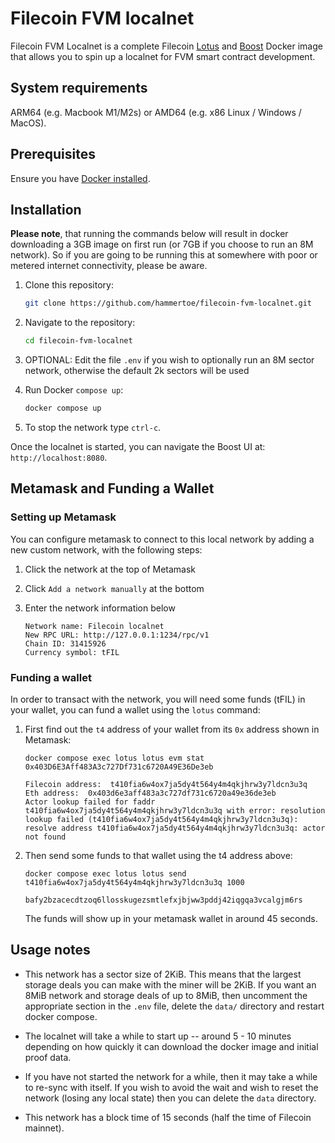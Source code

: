 # Filecoin FVM localnet

Filecoin FVM Localnet is a complete Filecoin [Lotus](https://lotus.filecoin.io/) and [Boost](https://boost.filecoin.io/) Docker image that allows you to spin up a localnet for FVM smart contract development.


## System requirements

ARM64 (e.g. Macbook M1/M2s) or AMD64 (e.g. x86 Linux / Windows / MacOS).

## Prerequisites

Ensure you have [Docker installed](https://docs.docker.com/get-docker/). 

## Installation

**Please note**, that running the commands below will result in docker downloading a 3GB image on first run (or 7GB if you choose to run an 8M network). So if you are going to be running this at somewhere with poor or metered internet connectivity, please be aware.

1. Clone this repository:

    ```sh
    git clone https://github.com/hammertoe/filecoin-fvm-localnet.git
    ```

1. Navigate to the repository:

    ```sh
    cd filecoin-fvm-localnet
    ```
    
1. OPTIONAL: Edit the file `.env` if you wish to optionally run an 8M sector network, otherwise the default 2k sectors will be used

1. Run Docker `compose up`:

    ```sh
    docker compose up
    ```

1. To stop the network type `ctrl-c`.

Once the localnet is started, you can navigate the Boost UI at: `http://localhost:8080`. 

## Metamask and Funding a Wallet

### Setting up Metamask

You can configure metamask to connect to this local network by adding a new custom network, with the following steps:

1. Click the network at the top of Metamask
1. Click `Add a network manually` at the bottom
1. Enter the network information below

    ```
    Network name: Filecoin localnet
    New RPC URL: http://127.0.0.1:1234/rpc/v1
    Chain ID: 31415926
    Currency symbol: tFIL
    ```

### Funding a wallet

In order to transact with the network, you will need some funds (tFIL) in your wallet, you can fund a wallet using the `lotus` command:

1. First find out the `t4` address of your wallet from its `0x` address shown in Metamask:

    ```
    docker compose exec lotus lotus evm stat 0x403D6E3Aff483A3c727Df731c6720A49E36De3eb
    ```
    ```
    Filecoin address:  t410fia6w4ox7ja5dy4t564y4m4qkjhrw3y7ldcn3u3q
    Eth address:  0x403d6e3aff483a3c727df731c6720a49e36de3eb
    Actor lookup failed for faddr t410fia6w4ox7ja5dy4t564y4m4qkjhrw3y7ldcn3u3q with error: resolution lookup failed (t410fia6w4ox7ja5dy4t564y4m4qkjhrw3y7ldcn3u3q): resolve address t410fia6w4ox7ja5dy4t564y4m4qkjhrw3y7ldcn3u3q: actor not found
    ```

1. Then send some funds to that wallet using the t4 address above:
    ```
    docker compose exec lotus lotus send t410fia6w4ox7ja5dy4t564y4m4qkjhrw3y7ldcn3u3q 1000
    ```
    ```
    bafy2bzacecdtzoq6llosskugezsmtlefxjbjww3pddj42iqgqa3vcalgjm6rs
    ```
   The funds will show up in your metamask wallet in around 45 seconds.
    

## Usage notes

- This network has a sector size of 2KiB. This means that the largest storage deals you can make with the miner will be 2KiB. If you want an 8MiB network and storage deals of up to 8MiB, then uncomment the appropriate section in the `.env` file, delete the `data/` directory and restart docker compose.

- The localnet will take a while to start up -- around 5 - 10 minutes depending on how quickly it can download the docker image and initial proof data.

- If you have not started the network for a while, then it may take a while to re-sync with itself. If you wish to avoid the wait and wish to reset the network (losing any local state) then you can delete the `data` directory.

- This network has a block time of 15 seconds (half the time of Filecoin mainnet).



